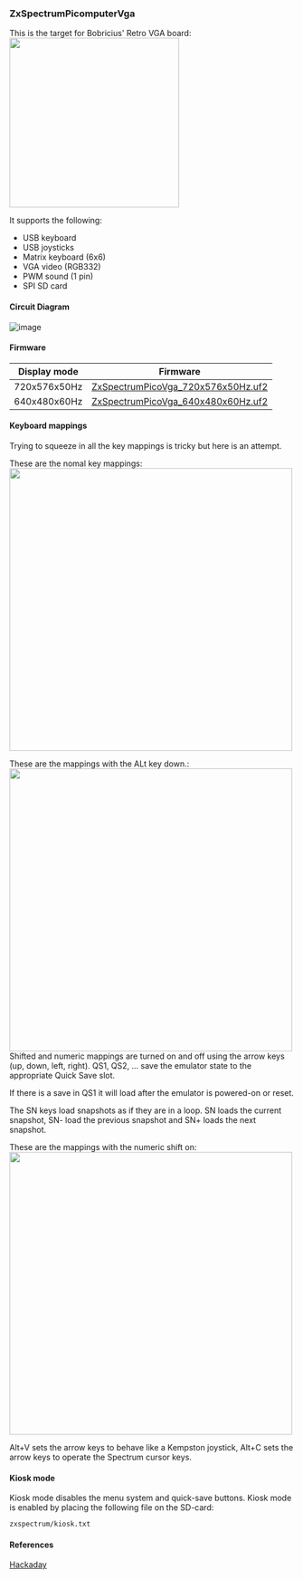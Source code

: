 

### ZxSpectrumPicomputerVga
This is the target for Bobricius' Retro VGA board:<br/>
<img src="retrovga.png" width="300"/>

It supports the following:
* USB keyboard
* USB joysticks
* Matrix keyboard (6x6)
* VGA video (RGB332)
* PWM sound (1 pin)
* SPI SD card

#### Circuit Diagram
![image](ZxSpectrumPicomputerVga.png)

#### Firmware

| Display mode | Firmware |
| - | - |
| 720x576x50Hz | [ZxSpectrumPicoVga_720x576x50Hz.uf2](/uf2/ZxSpectrumPicoVga_720x576x50Hz.uf2) |
| 640x480x60Hz | [ZxSpectrumPicoVga_640x480x60Hz.uf2](/uf2/ZxSpectrumPicoVga_640x480x60Hz.uf2) |

#### Keyboard mappings
Trying to squeeze in all the key mappings is tricky but here is an attempt.

These are the nomal key mappings:<br/>
<img src="retro_vga_keyboard_normal.svg" width="500"/><br/>

These are the mappings with the ALt key down.:<br/>
<img src="retro_vga_keyboard_alt_down.svg" width="500"/><br/>
Shifted and numeric mappings are turned on and off using the arrow keys (up, down, left, right).
QS1, QS2, ...  save the emulator state to the appropriate Quick Save slot.

If there is a save in QS1 it will load after the emulator is powered-on or reset.

The SN keys load snapshots as if they are in a loop. 
SN loads the current snapshot, SN- load the previous snapshot and SN+ loads the next snapshot.

These are the mappings with the numeric shift on:<br/>
<img src="retro_vga_keyboard_num.svg" width="500"/><br/>

Alt+V sets the arrow keys to behave like a Kempston joystick,
Alt+C sets the arrow keys to operate the Spectrum cursor keys.

#### Kiosk mode
Kiosk mode disables the menu system and quick-save buttons. 
Kiosk mode is enabled by placing the following file on the SD-card:
```bash
zxspectrum/kiosk.txt
```

#### References
[Hackaday](https://hackaday.io/project/183398-retrovga-raspbery-pico-multi-retro-computer)